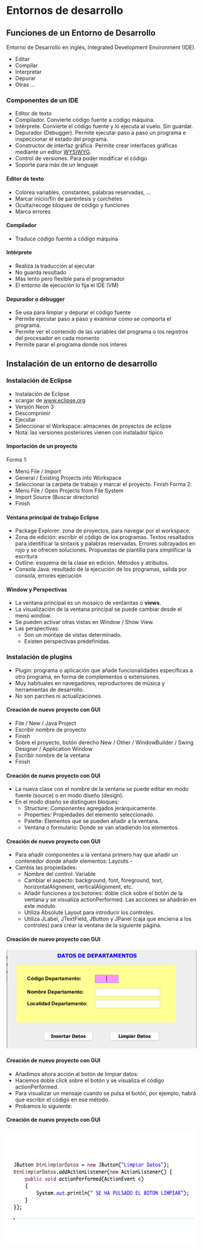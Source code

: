 # Entornos de desarrollo



## Funciones de un Entorno de Desarrollo

Entorno de Desarrollo en inglés, Integrated Development Environment (IDE).
- Editar
- Compilar 
- Interpretar 
- Depurar
- Otras ...


### Componentes de un IDE
- Editor de texto 
- Compilador. Convierte código fuente a código máquina.
- Intérprete. Convierte el código fuente y lo ejecuta al vuelo. Sin guardar.
- Depurador (Debugger). Permite ejecutar paso a paso un programa e inspeccionar 
el estado del programa.
- Constructor de interfaz gráfica. Permite crear interfaces gráficas mediante un editor 
[WYSIWYG](https://es.wikipedia.org/wiki/WYSIWYG).
- Control de versiones. Para poder modificar el código
- Soporte para más de un lenguaje


#### Editor de texto
- Colorea variables, constantes, palabras reservadas, ...
- Marcar inicio/fin de paréntesis y corchetes
- Oculta/recoge bloques de código y funciones
- Marca errores


#### Compilador
- Traduce código fuente a código máquina

#### Intérprete
- Realiza la traducción al ejecutar
- No guarda resultado
- Más lento pero flexible para el programador
- El entorno de ejecución lo fija el IDE (VM)


#### Depurador o debugger
- Se usa para limpiar y depurar el código fuente
- Permite ejecutar paso a paso y examinar cómo se comporta el programa.
- Permite ver el contenido de las variables del programa o los registros del procesador en cada momento
- Permite parar el programa donde nos interes



## Instalación de un entorno de desarrollo 


### Instalación de Eclipse

- Instalación de Eclipse
- scargar de www.eclipse.org
- Versión Neon 3
- Descomprimir
- Ejecutar
- Seleccionar el Workspace: almacenes de proyectos de eclipse
- Nota: las versiones posteriores vienen con instalador típico


#### Importación de un proyecto

Forma 1:
- Menú File / Import
- General / Existing Projects into Workspace
- Seleccionar la carpeta de trabajo y marcar el proyecto.
Finish
Forma 2:
- Menú File / Open Projects from File System
- Import Source (Buscar directorio)
- Finish


#### Ventana principal de trabajo Eclipse
- Package Explorer: zona de proyectos, para navegar por el workspace.
- Zona de edición: escribir el código de los programas. Textos resaltados para identificar la sintaxis y palabras reservadas. Errores subrayados en rojo y se ofrecen soluciones. Propuestas de plantilla para simplificar la escritura
- Outline: esquema de la clase en edición. Métodos y atributos.
- Consola Java: resultado de la ejecución de los programas, salida por consola, errores ejecución


#### Window y Perspectivas
- La ventana principal es un mosaico de ventanitas o  **views**.
- La visualización de la ventana principal se puede cambiar desde el menú window.
- Se pueden activar otras vistas en Window / Show View.
- Las perspectivas:
    - Son un montaje de vistas determinado.
    - Existen perspectivas predefinidas.



### Instalación de plugins 
- Plugin: programa o aplicación que añade funcionalidades específicas a otro programa, en forma de complementos o extensiones. 
- Muy habituales en navegadores, reproductores de música y herramientas de desarrollo.
- No son parches ni actualizaciones.


#### Creación de nuevo proyecto con GUI
- File / New / Java Project
- Escribir nombre de proyecto
- Finish
- Sobre el proyecto, botón derecho New / Other / WindowBuilder / Swing Designer / Application Window
- Escribir nombre de la ventana
- Finish


#### Creación de nuevo proyecto con GUI
- La nueva clase con el nombre de la ventana se puede editar en modo fuente (source) o en modo diseño (design).
- En el modo diseño se distinguen bloques:
    - Structure: Componentes agregados jerárquicamente.
    - Properties: Propiedades del elemento seleccionado.
    - Palette: Elementos que se pueden añadir a la ventana.
    - Ventana o formulario: Donde se van añadiendo los elementos.

    
#### Creación de nuevo proyecto con GUI
- Para añadir componentes a la ventana primero hay que añadir un contenedor donde añadir elementos: Layouts.- 
- Cambia las propiedades: 
    - Nombre del control: Variable
    - Cambiar el aspecto: background, font, foreground, text, horizontalAlignment, verticalAlignment, etc.
    - Añadir funciones a los botones: doble click sobre el botón de la ventana y se visualiza actionPerformed. Las acciones se añadirán en este módulo.
    - Utiliza Absolute Layout para introducir los controles.
    - Utiliza JLabel, JTextField, JButton y JPanel (caja que encierra a los controles) para crear la ventana de la siguiente página.


#### Creación de nuevo proyecto con GUI
![imagen](img/ed1a.png "")


#### Creación de nuevo proyecto con GUI
- Añadimos ahora acción al botón de limpiar datos:
- Hacemos doble click sobre el botón y se visualiza el código actionPerformed.
- Para visualizar un mensaje cuando se pulsa el botón, por ejemplo, habrá que escribir el código en ese método. 
- Probamos lo siguiente:


#### Creación de nuevo proyecto con GUI
![imagen](img/ed1b.png "")


